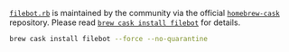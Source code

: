[`filebot.rb`](https://github.com/Homebrew/homebrew-cask/blob/master/Casks/f/filebot.rb) is maintained by the community via the official [`homebrew-cask`](https://github.com/Homebrew/homebrew-cask) repository. Please read [`brew cask install filebot`](https://www.filebot.net/mac/brew.html) for details.
```sh
brew cask install filebot --force --no-quarantine
```
